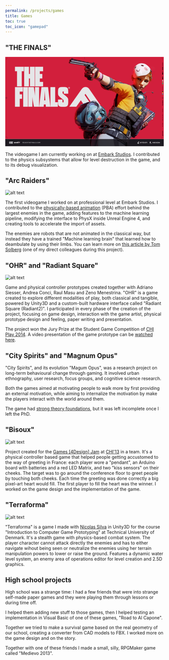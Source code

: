 ```yaml
---
permalink: /projects/games
title: Games
toc: true
toc_icon: "gamepad"
---
```


## "THE FINALS"

![alt text](/assets/images/TheFinals_Header.jpg "THE FINALS Keyart")

The videogame I am currently working on at [Embark Studios][9]. I contributed to
the physics subsystems that allow for level destruction in the game, and to its
debug visualization.

## "Arc Raiders"

![alt text](/assets/images/ArcRaiders_Header.jpg "Arc Raiders Keyart")

The first videogame I worked on at professional level at Embark Studios. I
contributed to the [physically-based animation][7] (PBA) effort behind the
largest enemies in the game, adding features to the machine learning pipeline,
modifying the interface to PhysX inside Unreal Engine 4, and creating tools to
accelerate the import of assets.

The enemies are robots that are not animated in the classical way, but instead
they have a trained "Machine learning brain" that learned how to deambulate by
using their limbs. You can learn more on [this article by Tom Solberg][8] (one
of my direct colleagues during this project).

## "OHR" and "Radiant Square"

![alt text](/assets/images/OHR_Gameplay_smaller.jpg "OHR and Radiant Square gameplay")

Game and physical controller prototypes created together with Adriano Siesser, Andrea
Conci, Raul Masu and Zeno Menestrina. "OHR" is a game created to explore different
modalities of play, both classical and tangible, powered by Unity3D and a custom-built
hardware interface called "Radiant Square (Radiant2)". I participated in every phase of
the creation of the project, focusing on game design, interaction with the game artist,
physical prototype design and feeling, paper writing and presentation.

The project won the Jury Prize at the Student Game Competition of [CHI Play 2014][4]. A
video presentation of the game prototype can be [watched here][6].

## "City Spirits" and "Magnum Opus"

"City Spirits", and its evolution "Magum Opus", was a research project on long-term
behavioural change through gaming. It involved urban ethnography, user research, focus
groups, and cognitive science research.

Both the games aimed at motivating people to walk more by first providing an external
motivation, while aiming to internalize the motivation by make the players interact with
the world around them.

The game had [strong theory foundations][5], but it was left incomplete once I left the
PhD.

## "Bisoux"

![alt text](/assets/images/Bisoux_Photo.jpg "Bisoux Photo")

Project created for the [Games [4Design] Jam][2] at [CHI'13][3] in a team. It's a physical
controller based game that helped people getting accustomed to the way of greeting in
France: each player wore a "pendant", an Arduino board with batteries and a red LED
Matrix, and two "kiss sensors" on their cheeks. The target was to go around the
conference floor to greet people by touching both cheeks. Each time the greeting was
done correctly a big pixel-art heart would fill. The first player to fill the heart was
the winner. I worked on the game design and the implementation of the game.

## "Terraforma"

![alt text](/assets/images/Terraforma_Screenshot.jpg "Terraforma Screenshot")

"Terraforma" is a game I made with [Nicolas Silva][1] in Unity3D for the course
"Introduction to Computer Game Prototyping" at Technical University of Denmark. It's a
stealth game with physics-based combat system. The player character cannot attack
directly the enemies and has to either navigate wihout being seen or neutralize the
enemies using her terrain manipulation powers to lower or raise the ground. Features a
dynamic water level system, an enemy area of operations editor for level creation and
2.5D graphics.

## High school projects

High school was a strange time: I had a few friends that were into strange self-made
paper games and they were playing them through lessons or during time off.

I helped them adding new stuff to those games, then I helped testing an implementation
in Visual Basic of one of these games, "Road to Al Capone".

Together we tried to make a survival game based on the real geometry of our school,
creating a converter from CAD models to FBX. I worked more on the game design and on
the story.

Together with one of these friends I made a small, silly, RPGMaker game called "Medievo
2013".

[1]: https://github.com/nical
[2]: https://youtu.be/bcPHa4NC1tM
[3]: https://chi2013.acm.org/
[4]: https://chiplay.acm.org/2014/
[5]: /assets/documents/Behaviour_Change_through_Videogames.pdf
[6]: https://youtu.be/0Gh0tuTHAXk
[7]: https://en.wikipedia.org/wiki/Physically_based_animation
[8]: https://medium.com/embarkstudios/transforming-animation-with-machine-learning-27ac694590c
[9]: https://www.embark-studios.com/
